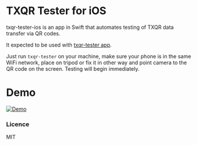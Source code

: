 # TXQR Tester for iOS

txqr-tester-ios is an app in Swift that automates testing of TXQR data transfer via QR codes.

It expected to be used with [txqr-tester app](https://github.com/divan/txqr/cmd/txqr-tester).

Just run `txqr-tester` on your machine, make sure your phone is in the same WiFi network, place on tripod or fix it in other way and point camera to the QR code on the screen. Testing will begin immediately.

# Demo

[![Demo](https://img.youtube.com/vi/-MnegPaMkgE/0.jpg)](https://www.youtube.com/watch?v=-MnegPaMkgE)

### Licence

MIT
